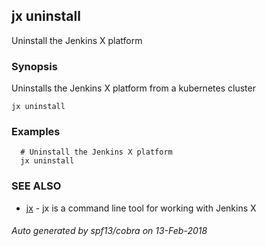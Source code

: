 ## jx uninstall

Uninstall the Jenkins X platform

### Synopsis


Uninstalls the Jenkins X platform from a kubernetes cluster

```
jx uninstall
```

### Examples

```
  # Uninstall the Jenkins X platform
  jx uninstall
```

### SEE ALSO
* [jx](jx.md)	 - jx is a command line tool for working with Jenkins X

###### Auto generated by spf13/cobra on 13-Feb-2018
